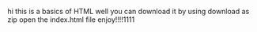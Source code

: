 hi this is a basics of HTML
well you can download it by using download as zip 
open the index.html file 
enjoy!!!!1111
